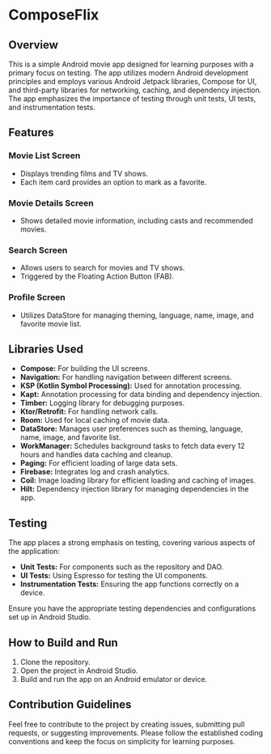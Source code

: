 # ComposeFlix 

## Overview

This is a simple Android movie app designed for learning purposes with a primary focus on testing.
The app utilizes modern Android development principles and employs various Android Jetpack libraries, Compose for UI, 
and third-party libraries for networking, caching, and dependency injection. 
The app emphasizes the importance of testing through unit tests, UI tests, and instrumentation tests.

## Features

### Movie List Screen
- Displays trending films and TV shows.
- Each item card provides an option to mark as a favorite.

### Movie Details Screen
- Shows detailed movie information, including casts and recommended movies.

### Search Screen
- Allows users to search for movies and TV shows.
- Triggered by the Floating Action Button (FAB).

### Profile Screen
- Utilizes DataStore for managing theming, language, name, image, and favorite movie list.

## Libraries Used

- **Compose:** For building the UI screens.
- **Navigation:** For handling navigation between different screens.
- **KSP (Kotlin Symbol Processing):** Used for annotation processing.
- **Kapt:** Annotation processing for data binding and dependency injection.
- **Timber:** Logging library for debugging purposes.
- **Ktor/Retrofit:** For handling network calls.
- **Room:** Used for local caching of movie data.
- **DataStore:** Manages user preferences such as theming, language, name, image, and favorite list.
- **WorkManager:** Schedules background tasks to fetch data every 12 hours and handles data caching and cleanup.
- **Paging:** For efficient loading of large data sets.
- **Firebase:** Integrates log and crash analytics.
- **Coil:** Image loading library for efficient loading and caching of images.
- **Hilt:** Dependency injection library for managing dependencies in the app.

## Testing

The app places a strong emphasis on testing, covering various aspects of the application:

- **Unit Tests:** For components such as the repository and DAO.
- **UI Tests:** Using Espresso for testing the UI components.
- **Instrumentation Tests:** Ensuring the app functions correctly on a device.

Ensure you have the appropriate testing dependencies and configurations set up in Android Studio.

## How to Build and Run

1. Clone the repository.
2. Open the project in Android Studio.
3. Build and run the app on an Android emulator or device.

## Contribution Guidelines

Feel free to contribute to the project by creating issues, submitting pull requests, or suggesting improvements.
Please follow the established coding conventions and keep the focus on simplicity for learning purposes.


